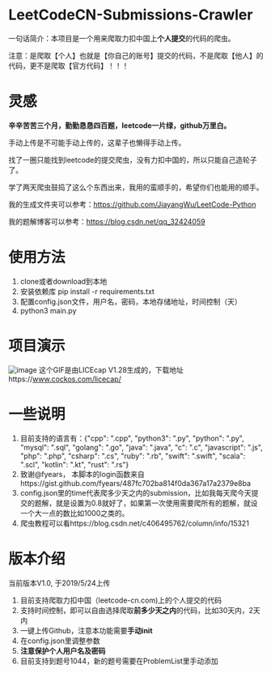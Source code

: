 # LeetCodeCN-Submissions-Crawler
一句话简介：本项目是一个用来爬取力扣中国上**个人提交**的代码的爬虫。

注意：是爬取【个人】也就是【你自己的账号】提交的代码，不是爬取【他人】的代码，更不是爬取【官方代码】！！！

# 灵感
**辛辛苦苦三个月，勤勤恳恳四百题，leetcode一片绿，github万里白。**

手动上传是不可能手动上传的，这辈子也懒得手动上传。

找了一圈只能找到leetcode的提交爬虫，没有力扣中国的，所以只能自己造轮子了。

学了两天爬虫鼓捣了这么个东西出来，我用的蛮顺手的，希望你们也能用的顺手。

我的生成文件夹可以参考：https://github.com/JiayangWu/LeetCode-Python

我的题解博客可以参考：https://blog.csdn.net/qq_32424059

# 使用方法
1. clone或者download到本地
2. 安装依赖库 pip install -r requirements.txt
3. 配置config.json文件，用户名，密码，本地存储地址，时间控制（天）
4. python3 main.py

# 项目演示
![image](https://github.com/JiayangWu/LeetCodeCN-Submissions-Crawler/blob/master/demo.gif)
这个GIF是由LICEcap V1.28生成的，下载地址https://www.cockos.com/licecap/
# 一些说明
1. 目前支持的语言有：{"cpp": ".cpp", "python3": ".py", "python": ".py", "mysql": ".sql", "golang": ".go", "java": ".java",
                   "c": ".c", "javascript": ".js", "php": ".php", "csharp": ".cs", "ruby": ".rb", "swift": ".swift",
                   "scala": ".scl", "kotlin": ".kt", "rust": ".rs"}
2. 致谢@fyears， 本脚本的login函数来自https://gist.github.com/fyears/487fc702ba814f0da367a17a2379e8ba
3. config.json里的time代表爬多少天之内的submission，比如我每天爬今天提交的题解，就是设置为0.8就好了，如果第一次使用需要爬所有的题解，就设一个大一点的数比如1000之类的。
4. 爬虫教程可以看https://blog.csdn.net/c406495762/column/info/15321
# 版本介绍
当前版本V1.0, 于2019/5/24上传
1. 目前支持爬取力扣中国（leetcode-cn.com)上的个人提交的代码
2. 支持时间控制，即可以自由选择爬取**前多少天之内**的代码，比如30天内，2天内
3. 一键上传Github，注意本功能需要**手动init**
4. 在config.json里调整参数
5. **注意保护个人用户名及密码**
6. 目前支持到题号1044，新的题号需要在ProblemList里手动添加
